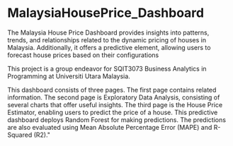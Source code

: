 # MalaysiaHousePrice_Dashboard
The Malaysia House Price Dashboard provides insights into patterns, trends, and relationships related to the dynamic pricing of houses in Malaysia. Additionally, it offers a predictive element, allowing users to forecast house prices based on their configurations

This project is a group endeavor for SQIT3073 Business Analytics in Programming at Universiti Utara Malaysia.

This dashboard consists of three pages. The first page contains related information. The second page is Exploratory Data Analysis, consisting of several charts that offer useful insights. The third page is the House Price Estimator, enabling users to predict the price of a house. This predictive dashboard deploys Random Forest for making predictions. The predictions are also evaluated using Mean Absolute Percentage Error (MAPE) and R-Squared (R2)."
